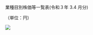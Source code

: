 業種目別株価等一覧表(令和３年 $3.4$ 月分)

（単位：円）

![](https://www.nta.go.jp/tmp/8e71d727-0723-41b9-93cc-a983b4f722f6/images/2580e7998c0d3bceae51c4adbd31b5811f5f7260a8e5803540c88ce76d943cf2.jpg)